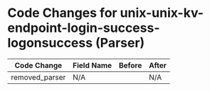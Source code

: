# Code Changes for unix-unix-kv-endpoint-login-success-logonsuccess (Parser)

| Code Change | Field Name | Before | After |
|-------------|------------|--------|-------|
| removed_parser | N/A |  | N/A |